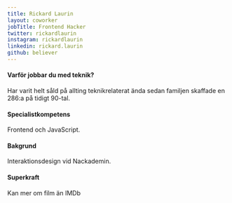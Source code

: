 ```yaml
---
title: Rickard Laurin
layout: coworker
jobTitle: Frontend Hacker
twitter: rickardlaurin
instagram: rickardlaurin
linkedin: rickard.laurin
github: believer
---
```


#### Varför jobbar du med teknik?
Har varit helt såld på allting teknikrelaterat ända sedan familjen skaffade en 286:a på tidigt 90-tal.

#### Specialistkompetens
Frontend och JavaScript.

#### Bakgrund
Interaktionsdesign vid Nackademin.

#### Superkraft
Kan mer om film än IMDb